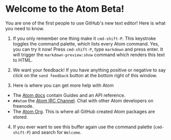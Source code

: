 # Welcome to the Atom Beta!

You are one of the first people to use GitHub's new text editor! Here is what
you need to know.

1. If you only remember one thing make it `cmd-shift-P`. This keystroke toggles
the command palette, which lists every Atom command. Yes, you can try it now!
Press `cmd-shift-P`, type `markdown` and press enter. It will trigger the
`markdown-preview:show` command which renders this text to HTML.

2. We want your feedback! If you have anything positive or negative to say click
on the `send feedback` button at the bottom right of this window.

3. Here is where you can get more help with Atom

  * The [Atom docs](https://www.atom.io/docs) contain Guides and an API
reference.
  * `##atom` the [Atom IRC Channel](http://webchat.freenode.net/?channels=##atom).
Chat with other Atom developers on freenode.
  * The [Atom Org](https://github.com/atom). This is where all GitHub created Atom
packages are stored.

4. If you ever want to see this buffer again use the command palette
(`cmd-shift-P`) and search for `Welcome`.

